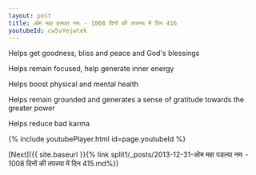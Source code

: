 ```yaml
---
layout: post
title: ओम महा हस्थत नमः - 1008 दिनों की तपस्या में दिन 416
youtubeId: cw5vYejwtek
---
```

 
 
Helps get goodness, bliss and peace and God's blessings
 
Helps remain focused, help generate inner energy 
 
Helps boost physical and mental health 
 
Helps remain grounded and generates a sense of gratitude towards the greater power 
 
Helps reduce bad karma
 
 
 
 


{% include youtubePlayer.html id=page.youtubeId %}
 
[Next]({{ site.baseurl }}{% link  split1/_posts/2013-12-31-ओम महा पडल्या नमः - 1008 दिनों की तपस्या में दिन 415.md%})
 
